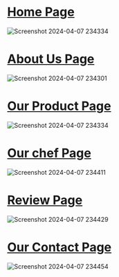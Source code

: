 <h1><u>Home Page</u></h1>

![Screenshot 2024-04-07 234334](https://github.com/Debarjitmohanty/Bakery/assets/91021174/e6dbf4ce-0108-4f2a-96f7-46e1bfbb595c)

<h1><u>About Us Page</u></h1>

![Screenshot 2024-04-07 234301](https://github.com/Debarjitmohanty/Bakery/assets/91021174/7b791957-a46b-4f65-92a2-addd9e4596ec)

<h1><u>Our Product Page</u></h1>

![Screenshot 2024-04-07 234334](https://github.com/Debarjitmohanty/Bakery/assets/91021174/2979ed88-3e01-41f6-952e-efd26f19dc17)

<h1><u>Our chef Page</u></h1>

![Screenshot 2024-04-07 234411](https://github.com/Debarjitmohanty/Bakery/assets/91021174/5e782493-0f68-4a99-96cf-2dc8dbf5d8f3)

<h1><u>Review Page</u></h1>

![Screenshot 2024-04-07 234429](https://github.com/Debarjitmohanty/Bakery/assets/91021174/efbbe1de-b388-4f02-8b91-0f37334b861f)

<h1><u>Our Contact Page</u></h1>

![Screenshot 2024-04-07 234454](https://github.com/Debarjitmohanty/Bakery/assets/91021174/83599df0-018e-467c-9940-0497c8fa4a77)
